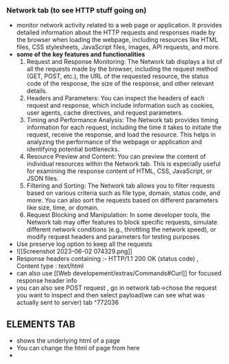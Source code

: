 ### Network tab (to see HTTP stuff going on)
- monitor network activity related to a web page or application. It provides detailed information about the HTTP requests and responses made by the browser when loading the webpage, including resources like HTML files, CSS stylesheets, JavaScript files, images, API requests, and more.
- **some of the key features and functionalities**
	1. Request and Response Monitoring: The Network tab displays a list of all the requests made by the browser, including the request method (GET, POST, etc.), the URL of the requested resource, the status code of the response, the size of the response, and other relevant details.
	2. Headers and Parameters: You can inspect the headers of each request and response, which include information such as cookies, user agents, cache directives, and request parameters.
	3. Timing and Performance Analysis: The Network tab provides timing information for each request, including the time it takes to initiate the request, receive the response, and load the resource. This helps in analyzing the performance of the webpage or application and identifying potential bottlenecks.
	4. Resource Preview and Content: You can preview the content of individual resources within the Network tab. This is especially useful for examining the response content of HTML, CSS, JavaScript, or JSON files.
	5. Filtering and Sorting: The Network tab allows you to filter requests based on various criteria such as file type, domain, status code, and more. You can also sort the requests based on different parameters like size, time, or domain.
	6. Request Blocking and Manipulation: In some developer tools, the Network tab may offer features to block specific requests, simulate different network conditions (e.g., throttling the network speed), or modify request headers and parameters for testing purposes
- Use preserve log option to keep all the requests 
- ![[Screenshot 2023-06-02 074329.png]]
- Response headers containing :- HTTP/1.1 200 OK (status code) , Content type : text/html
- can also use [[Web developement/extras/Commands#Curl]]  for focused response header info
- you can also see POST request , go in network tab->chose the request you want to inspect and then select payload(we can see what was actually sent to server) tab ^772036

## ELEMENTS TAB
- shows the underlying html of a page
- You can change the html of page from here 
- 
